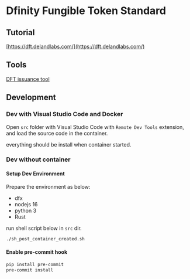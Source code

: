 # Dfinity Fungible Token Standard

## Tutorial

[https://dft.delandlabs.com/](https://dft.delandlabs.com/)

## Tools

[DFT issuance tool](https://github.com/Deland-Labs/dft-issuance-tool)

## Development

### Dev with Visual Studio Code and Docker

Open `src` folder with Visual Studio Code with `Remote Dev Tools` extension, and load the source code in the container.

everything should be install when container started.

### Dev without container

#### Setup Dev Environment

Prepare the environment as below:

- dfx
- nodejs 16
- python 3
- Rust

run shell script below in `src` dir.

```bash
./sh_post_container_created.sh
```

#### Enable pre-commit hook

```bash
pip install pre-commit
pre-commit install
```

